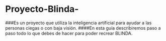 # Proyecto-Blinda-
###Es un proyecto que utiliza la inteligencia artificial para ayudar a las personas ciegas o con baja visión.
####En esta guía describiremos paso a paso todo lo que debes de hacer para poder recrear BLINDA.



